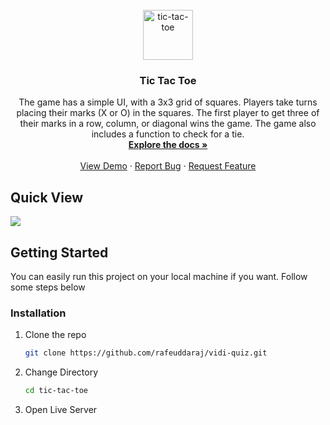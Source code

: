 <!-- PROJECT LOGO -->
<br />
<div align="center">
  <a href="https://github.com/rafeuddaraj/tic-tac-toe">
    <img src="https://i.ibb.co/4WF80b7/unnamed.png" alt="tic-tac-toe" width="80" height="80">
  </a>

<h3 align="center">Tic Tac Toe</h3>

  <p align="center">
    The game has a simple UI, with a 3x3 grid of squares. Players take turns placing their marks (X or O) in the squares. The first player to get three of their marks in a row, column, or diagonal wins the game. The game also includes a function to check for a tie.
    <br />
    <a href="https://github.com/rafeuddaraj/tic-tac-toe"><strong>Explore the docs »</strong></a>
    <br />
    <br />
    <a href="raw-tic-tac-toe.vercel.app">View Demo</a>
    ·
    <a href="https://github.com/rafeuddaraj/tic-tac-toe/issues">Report Bug</a>
    ·
    <a href="https://github.com/rafeuddaraj/tic-tac-toe/issues">Request Feature</a>
  </p>
</div>

<!-- TABLE OF CONTENTS -->

<!-- ABOUT THE PROJECT -->

## Quick View

<div>
    <div>
        <img src="https://i.ibb.co/pvfp1kp/Screenshot-3.png"/>
    </div>
</div>

## Getting Started

You can easily run this project on your local machine if you want. Follow some steps below

### Installation

1. Clone the repo
    ```sh
    git clone https://github.com/rafeuddaraj/vidi-quiz.git
    ```
2. Change Directory
    ```sh
    cd tic-tac-toe
    ```
3. Open Live Server
